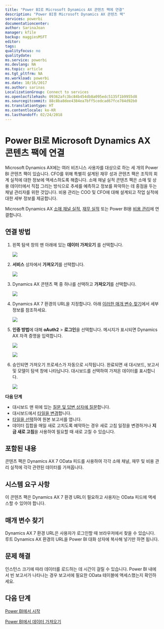 ```yaml
---
title: "Power BI로 Microsoft Dynamics AX 콘텐츠 팩에 연결"
description: "Power BI용 Microsoft Dynamics AX 콘텐츠 팩"
services: powerbi
documentationcenter: 
author: SarinaJoan
manager: kfile
backup: maggiesMSFT
editor: 
tags: 
qualityfocus: no
qualitydate: 
ms.service: powerbi
ms.devlang: NA
ms.topic: article
ms.tgt_pltfrm: NA
ms.workload: powerbi
ms.date: 10/16/2017
ms.author: sarinas
LocalizationGroup: Connect to services
ms.openlocfilehash: 09362afc3bc84b454db8a095edc5135f1b9955d8
ms.sourcegitcommit: 88c8ba8dee4384ea7bff5cedcad67fce784d92b0
ms.translationtype: HT
ms.contentlocale: ko-KR
ms.lasthandoff: 02/24/2018
---
```

# <a name="connect-to-microsoft-dynamics-ax-content-pack-with-power-bi"></a>Power BI로 Microsoft Dynamics AX 콘텐츠 팩에 연결
Microsoft Dynamics AX에는 여러 비즈니스 사용자를 대상으로 하는 세 개의 Power BI 콘텐츠 팩이 있습니다. CFO를 위해 특별히 설계된 재무 성과 콘텐츠 팩은 조직의 회계 실적에 대한 정보에 액세스하도록 해줍니다. 소매 채널 실적 콘텐츠 팩은 소매 및 상용 데이터에서 직접 그리는 방식으로 추세를 예측하고 정보를 파악하는 데 중점을 두는 채널 관리자를 위한 것입니다. 비용 관리는 COO 및 CFO에 대해 설계되고 작업 실적에 대한 세부 정보를 제공합니다.

Microsoft Dynamics AX [소매 채널 실적](https://app.powerbi.com/getdata/services/dynamics-ax-retail-channel-performance), [재무 실적](https://app.powerbi.com/getdata/services/dynamics-ax-financial-performance) 또는 Power BI용 [비용 관리](https://app.powerbi.com/getdata/services/dynamics-ax-cost-management)에 연결합니다.

## <a name="how-to-connect"></a>연결 방법
1. 왼쪽 탐색 창의 맨 아래에 있는 **데이터 가져오기** 를 선택합니다.
   
   ![](media/service-connect-to-microsoft-dynamics-ax/getdata.png)
2. **서비스** 상자에서 **가져오기**를 선택합니다.
   
   ![](media/service-connect-to-microsoft-dynamics-ax/services.png)
3. Dynamics AX 콘텐츠 팩 중 하나를 선택하고 **가져오기**를 선택합니다.
   
   ![](media/service-connect-to-microsoft-dynamics-ax/mdax.png)
4. Dynamics AX 7 환경의 URL을 지정합니다. 아래 [이러한 매개 변수 찾기](#FindingParams)에서 세부 정보를 참조하세요.
   
   ![](media/service-connect-to-microsoft-dynamics-ax/params.png)
5. **인증 방법**에 대해 **oAuth2** \> **로그인**을 선택합니다. 메시지가 표시되면 Dynamics AX 자격 증명을 입력합니다.
   
    ![](media/service-connect-to-microsoft-dynamics-ax/creds.png)
   
    ![](media/service-connect-to-microsoft-dynamics-ax/creds2.png)
6. 승인되면 가져오기 프로세스가 자동으로 시작됩니다. 완료되면 새 대시보드, 보고서 및 모델이 탐색 창에 나타납니다. 대시보드를 선택하여 가져온 데이터를 표시합니다.
   
     ![](media/service-connect-to-microsoft-dynamics-ax/dashboard.png)

**다음 단계**

* 대시보드 맨 위에 있는 [질문 및 답변 상자에 질문](power-bi-q-and-a.md)합니다.
* 대시보드에서 [타일을 변경](service-dashboard-edit-tile.md)합니다.
* [타일을 선택](service-dashboard-tiles.md)하여 원본 보고서를 엽니다.
* 데이터 집합을 매일 새로 고치도록 예약하는 경우 새로 고침 일정을 변경하거나 **지금 새로 고침**을 사용하여 필요할 때 새로 고칠 수 있습니다.

## <a name="whats-included"></a>포함된 내용
콘텐츠 팩은 Dynamics AX 7 OData 피드를 사용하여 각각 소매 채널, 재무 및 비용 관리 실적에 각각 관련된 데이터를 가져옵니다.

## <a name="system-requirements"></a>시스템 요구 사항
이 콘텐츠 팩은 Dynamics AX 7 환경 URL이 필요하고 사용자는 OData 피드에 액세스할 수 있어야 합니다.

## <a name="finding-parameters"></a>매개 변수 찾기
<a name="FindingParams"></a>

Dynamics AX 7 환경 URL은 사용자가 로그인할 때 브라우저에서 찾을 수 있습니다. 루트 Dynamics AX 환경의 URL을 Power BI 대화 상자에 복사해 넣기만 하면 됩니다.

## <a name="troubleshooting"></a>문제 해결
인스턴스 크기에 따라 데이터를 로드하는 데 시간이 걸릴 수 있습니다. Power BI 내에서 빈 보고서가 나타나는 경우 보고서에 필요한 OData 테이블에 액세스했는지 확인하세요.

## <a name="next-steps"></a>다음 단계
[Power BI에서 시작](service-get-started.md)

[Power BI에서 데이터 가져오기](service-get-data.md)

